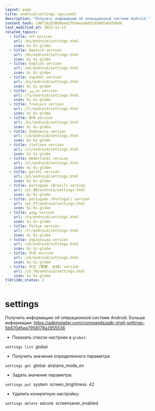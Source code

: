 ```yaml
---
layout: page
title: android/settings (русский)
description: "Получить информацию об операционной системе Android."
content_hash: c96f182d38b8bad2f034eaa6d3c65607a6dfd9d6
last_modified_at: 2023-11-12
related_topics:
  - title: বাংলা version
    url: /bn/android/settings.html
    icon: bi bi-globe
  - title: Deutsch version
    url: /de/android/settings.html
    icon: bi bi-globe
  - title: English version
    url: /en/android/settings.html
    icon: bi bi-globe
  - title: español version
    url: /es/android/settings.html
    icon: bi bi-globe
  - title: فارسی version
    url: /fa/android/settings.html
    icon: bi bi-globe
  - title: français version
    url: /fr/android/settings.html
    icon: bi bi-globe
  - title: हिन्दी version
    url: /hi/android/settings.html
    icon: bi bi-globe
  - title: Indonesia version
    url: /id/android/settings.html
    icon: bi bi-globe
  - title: italiano version
    url: /it/android/settings.html
    icon: bi bi-globe
  - title: Nederlands version
    url: /nl/android/settings.html
    icon: bi bi-globe
  - title: polski version
    url: /pl/android/settings.html
    icon: bi bi-globe
  - title: português (Brasil) version
    url: /pt_BR/android/settings.html
    icon: bi bi-globe
  - title: português (Portugal) version
    url: /pt_PT/android/settings.html
    icon: bi bi-globe
  - title: தமிழ் version
    url: /ta/android/settings.html
    icon: bi bi-globe
  - title: Türkçe version
    url: /tr/android/settings.html
    icon: bi bi-globe
  - title: українська version
    url: /uk/android/settings.html
    icon: bi bi-globe
  - title: 中文 version
    url: /zh/android/settings.html
    icon: bi bi-globe
  - title: 中文 (繁體, 台灣) version
    url: /zh_TW/android/settings.html
    icon: bi bi-globe
tldri18n_status: 2
---
```

# settings

Получить информацию об операционной системе Android.
Больше информации: <https://adbinstaller.com/commands/adb-shell-settings-5b670d5ee7958178a2955536>.

- Показать список настроек в `global`:

`settings list `<span class="tldr-var badge badge-pill bg-dark-lm bg-white-dm text-white-lm text-dark-dm font-weight-bold">global</span>

- Получить значение определенного параметра:

`settings get `<span class="tldr-var badge badge-pill bg-dark-lm bg-white-dm text-white-lm text-dark-dm font-weight-bold">global</span>` `<span class="tldr-var badge badge-pill bg-dark-lm bg-white-dm text-white-lm text-dark-dm font-weight-bold">airplane_mode_on</span>

- Задать значение параметра:

`settings put `<span class="tldr-var badge badge-pill bg-dark-lm bg-white-dm text-white-lm text-dark-dm font-weight-bold">system</span>` `<span class="tldr-var badge badge-pill bg-dark-lm bg-white-dm text-white-lm text-dark-dm font-weight-bold">screen_brightness</span>` `<span class="tldr-var badge badge-pill bg-dark-lm bg-white-dm text-white-lm text-dark-dm font-weight-bold">42</span>

- Удалить конкретную настройку:

`settings delete `<span class="tldr-var badge badge-pill bg-dark-lm bg-white-dm text-white-lm text-dark-dm font-weight-bold">secure</span>` `<span class="tldr-var badge badge-pill bg-dark-lm bg-white-dm text-white-lm text-dark-dm font-weight-bold">screensaver_enabled</span>
